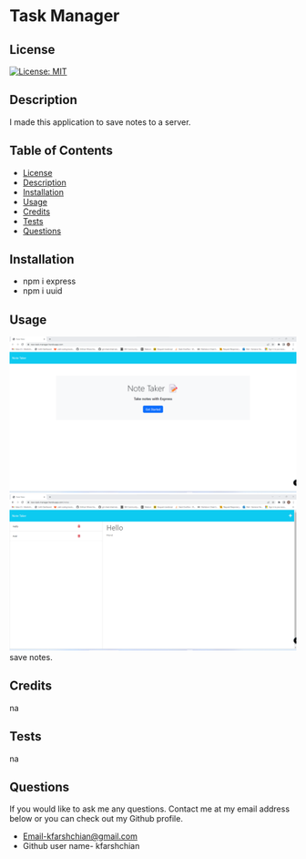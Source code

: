 

  # Task Manager

  ## License
  [![License: MIT](https://img.shields.io/badge/License-MIT-yellow.svg)](https://opensource.org/licenses/MIT)

  ## Description
  I made this application to save notes to a server. 

  ## Table of Contents
  - [License](#License)
  - [Description](#Description)
  - [Installation](#installation)
  - [Usage](#Usage)
  - [Credits](#credits)
  - [Tests](#Tests)
  - [Questions](#Questions)
  
  ## Installation
  - npm i express
  - npm i uuid

  ## Usage
  ![alttext](./assets/images/site1.png)
  ![alttext](./assets/images/site2.png)
  save notes.
  
  ## Credits
  na

  ## Tests
  na

  ## Questions
  If you would like to ask me any questions. Contact me at my email address below or you can check out my Github profile.
  - Email-kfarshchian@gmail.com
  - Github user name- kfarshchian
  
  
